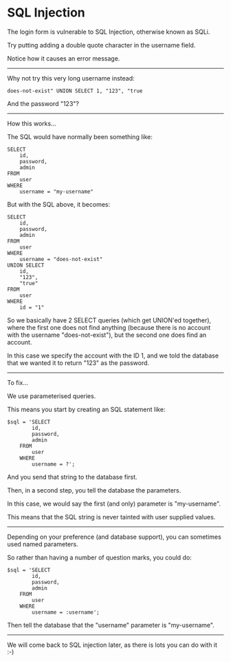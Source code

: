 
# SQL Injection

The login form is vulnerable to SQL Injection, otherwise known as SQLi.

Try putting adding a double quote character in the username field.

Notice how it causes an error message.

---

Why not try this very long username instead:

	does-not-exist" UNION SELECT 1, "123", "true

And the password "123"?

---

How this works...

The SQL would have normally been something like:

	SELECT
		id,
		password,
		admin
	FROM
		user
	WHERE
		username = "my-username"

But with the SQL above, it becomes:

	SELECT
		id,
		password,
		admin
	FROM
		user
	WHERE
		username = "does-not-exist"
	UNION SELECT
		id,
		"123",
		"true"
	FROM
		user
	WHERE
		id = "1"

So we basically have 2 SELECT queries (which get UNION'ed together), where the first one does not find anything (because there is no account with the username "does-not-exist"), but the second one does find an account.

In this case we specify the account with the ID 1, and we told the database that we wanted it to return "123" as the password.

---

To fix...

We use parameterised queries.

This means you start by creating an SQL statement like:

	$sql = 'SELECT
			id,
			password,
			admin
		FROM
			user
		WHERE
			username = ?';

And you send that string to the database first.

Then, in a second step, you tell the database the parameters.

In this case, we would say the first (and only) parameter is "my-username".

This means that the SQL string is never tainted with user supplied values.

---

Depending on your preference (and database support), you can sometimes used named parameters.

So rather than having a number of question marks, you could do:

	$sql = 'SELECT
			id,
			password,
			admin
		FROM
			user
		WHERE
			username = :username';

Then tell the database that the "username" parameter is "my-username".

---

We will come back to SQL injection later, as there is lots you can do with it :-)
